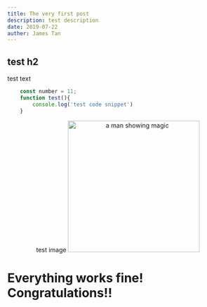 ```yaml
---
title: The very first post
description: test description
date: 2019-07-22
auther: James Tan
---
```


## test h2

test text

```javascript
    const number = 11;
    function test(){
        console.log('test code snippet')
    }
```

<p align="center">
    test image
    <img alt="a man showing magic" src="md-img/magic.gif" width="300">
</p>

# Everything works fine! Congratulations!!

